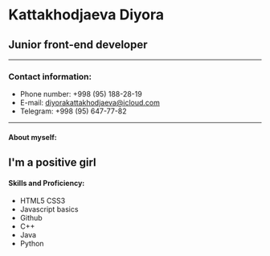 # Kattakhodjaeva Diyora
## Junior front-end developer
---
### Contact information:
* Phone number: +998 (95) 188-28-19
* E-mail: diyorakattakhodjaeva@icloud.com
* Telegram: +998 (95) 647-77-82
---
#### About myself:

 I'm a positive girl
---
#### Skills and Proficiency:
* HTML5 CSS3
* Javascript basics
* Github
* C++
* Java
* Python

